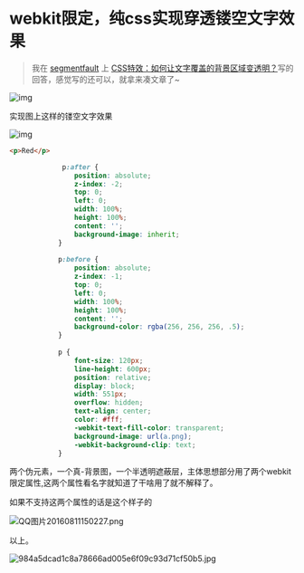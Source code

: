 # webkit限定，纯css实现穿透镂空文字效果

>我在 [segmentfault](https://segmentfault.com/) 上 [CSS特效：如何让文字覆盖的背景区域变透明？](https://segmentfault.com/q/1010000006235231?_ea=1059007)写的回答，感觉写的还可以，就拿来凑文章了~

![img](https://segmentfault.com/img/bVAkcT)

实现图上这样的镂空文字效果

![img](https://sfault-image.b0.upaiyun.com/382/060/3820609300-57abf1c5167bd_articlex)



```html
<p>Red</p>
```



```CSS
             p:after {
                position: absolute;
                z-index: -2;
                top: 0;
                left: 0;
                width: 100%;
                height: 100%;
                content: '';
                background-image: inherit;
            }
            
            p:before {
                position: absolute;
                z-index: -1;
                top: 0;
                left: 0;
                width: 100%;
                height: 100%;
                content: '';
                background-color: rgba(256, 256, 256, .5);
            }
            
            p {
                font-size: 120px;
                line-height: 600px;
                position: relative;
                display: block;
                width: 551px;
                overflow: hidden;
                text-align: center;
                color: #fff;
                -webkit-text-fill-color: transparent;
                background-image: url(a.png);
                -webkit-background-clip: text;            
            }
```

两个伪元素，一个真-背景图，一个半透明遮蔽层，主体思想部分用了两个webkit限定属性,这两个属性看名字就知道了干啥用了就不解释了。

如果不支持这两个属性的话是这个样子的

![QQ图片20160811150227.png](http://www.vastskycc.com/zb_users/upload/2016/08/201608111470899136814447.png)

以上。

![984a5dcad1c8a78666ad005e6f09c93d71cf50b5.jpg](http://www.vastskycc.com/zb_users/upload/2016/08/201608111470899405974660.jpg)